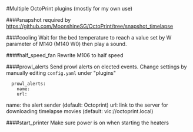 #Multiple OctoPrint plugins (mostly for my own use)

####snapshot
required by https://github.com/MoonshineSG/OctoPrint/tree/snapshot_timelapse 

####cooling
Wait for the bed temperature to reach a value set by W parameter of M140 (M140 W0) then play a sound.

####half_speed_fan
Rewrite M106 to half speed

####prowl_alerts
Send prowl alerts on elected events.
Change settings by manually editing `config.yaml` under "plugins"

```
  prowl_alerts:
    name: 
    url: 

```
name: the alert sender (default: Octoprint)
url: link to the server for downloading timelapse movies (default: vlc://octoprint.local) 

####start_printer
Make sure power is on when starting the heaters

